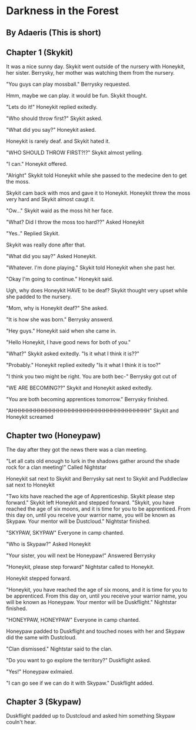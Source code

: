 # Darkness in the Forest

## By Adaeris (This is short)

## Chapter 1 (Skykit)

It was a nice sunny day. Skykit went outside of the nursery with Honeykit, her sister. Berrysky, her mother was watching them from the nursery.

"You guys can play mossball." Berrysky requested.

Hmm, maybe we can play. it would be fun. Skykit thought.

"Lets do it!" Honeykit replied exitedly.

"Who should throw first?" Skykit asked.

"What did you say?" Honeykit asked.

Honeykit is rarely deaf. and Skykit hated it.

"WHO SHOULD THROW FIRST?!?" Skykit almost yelling.

"I can."  Honeykit offered.

"Alright" Skykit told Honeykit while she passed to the medecine den to get the moss. 

Skykit cam back with mos and gave it to Honeykit. Honeykit threw the moss very hard and Skykit almost caugt it.

"Ow..." Skykit waid as the moss hit her face.

"What? Did I throw the moss too hard??" Asked Honeykit

"Yes.." Replied Skykit.

Skykit was really done after that.

"What did you say?" Asked Honeykit.

"Whatever. I'm done playing." Skykit told Honeykit when she past her.

"Okay I'm going to continue." Honeykit said.

Ugh, why does Honeykit HAVE to be deaf? Skykit thought very upset while she padded to the nursery. 

"Mom, why is Honeykit deaf?" She asked.

"It is how she was born." Berrysky answerd.

"Hey guys." Honeykit said when she came in.

"Hello Honeykit, I have good news for both of you."

"What?" Skykit asked exitedly. "Is it what I think it is??"

"Probably." Honeykit replied exitedly "Is it what I think it is too?"

"I think you two might be right. You are both bec-" Berrysky got cut of

"WE ARE BECOMING??" Skykit and Honeykit asked exitedly.

"You are both becoming apprentices tomorrow." Berrysky finished.

"AHHHHHHHHHHHHHHHHHHHHHHHHHHHHHHHHHHHH" Skykit and Honeykit screamed

## Chapter two (Honeypaw)

The day after they got the news there was a clan meeting. 

"Let all cats old enough to lurk in the shadows gather around the shade rock for a clan meeting!" Called Nightstar

Honeykit sat next to Skykit and Berrysky sat next to Skykit and Puddleclaw sat next to Honeykit

"Two kits have reached the age of Apprenticeship. Skykit please step forward." Skykit left Honeykit and stepped forward. "Skykit, you have reached the age of six moons, and it is time for you to be apprenticed. From this day on, until you receive your warrior name, you will be known as Skypaw. Your mentor will be Dustcloud." Nightstar finished.

"SKYPAW, SKYPAW" Everyone in camp chanted.

"Who is Skypaw?" Asked Honeykit

"Your sister, you will next be Honeypaw!" Answered Berrysky

"Honeykit, please step forward" Nightstar called to Honeykit.

Honeykit stepped forward.

"Honeykit, you have reached the age of six moons, and it is time for you to be apprenticed. From this day on, until you receive your warrior name, you will be known as Honeypaw. Your mentor will be Duskflight." Nightstar finished.

"HONEYPAW, HONEYPAW" Everyone in camp chanted.

Honeypaw padded to Duskflight and touched noses with her and Skypaw did the same with Dustcloud.

"Clan dismissed." Nightstar said to the clan.

"Do you want to go explore the territory?" Duskflight asked.

"Yes!" Honeypaw exlmaied.

"I can go see if we can do it with Skypaw." Duskflight added.

## Chapter 3 (Skypaw)

Duskflight padded up to Dustcloud and asked him something Skypaw couln't hear.
